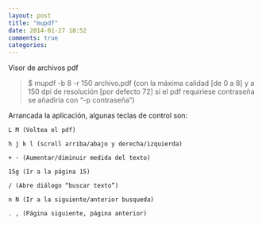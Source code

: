 ```yaml
---
layout: post
title: "mupdf"
date: 2014-01-27 18:52
comments: true
categories: 
---
```

Visor de archivos pdf

>$ mupdf -b 8 -r 150 archivo.pdf (con la máxima calidad [de 0 a 8] y a 150 dpi de resolución [por defecto 72] si el pdf requiriese contraseña se añadiría con “-p contraseña”)

Arrancada la aplicación, algunas teclas de control son:

	L M (Voltea el pdf)

	h j k l (scroll arriba/abajo y derecha/izquierda)

	+ - (Aumentar/diminuir medida del texto)

	15g (Ir a la página 15)

	/ (Abre diálogo “buscar texto”)

	n N (Ir a la siguiente/anterior busqueda)

	. , (Página siguiente, página anterior)

